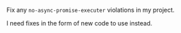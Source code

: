 Fix any `no-async-promise-executer` violations in my project.

I need fixes in the form of new code to use instead.
